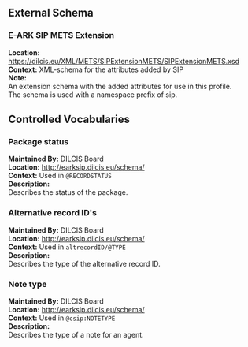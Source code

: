 ## External Schema

### E-ARK SIP METS Extension
**Location:**  <a href="https://dilcis.eu/XML/METS/SIPExtensionMETS/SIPExtensionMETS.xsd" >https://dilcis.eu/XML/METS/SIPExtensionMETS/SIPExtensionMETS.xsd</a> <br/> 
**Context:** XML-schema for the attributes added by SIP <br/> 
**Note:**   <br/> 
An extension schema with the added attributes for use in this profile. <br/> 
The schema is used with a namespace prefix of sip. <br/> 

## Controlled Vocabularies

### Package status
<a name="VocabularyRECORDSTATUS"></a>
**Maintained By:** DILCIS Board <br/> 
**Location:**  <a href="http://earksip.dilcis.eu/schema/" >http://earksip.dilcis.eu/schema/</a> <br/> 
**Context:** Used in `@RECORDSTATUS` <br/> 
**Description:**   <br/> 
Describes the status of the package. <br/> 


### Alternative record ID's
<a name="VocabularyaltrecordIDTYPE"></a>
**Maintained By:** DILCIS Board <br/> 
**Location:**  <a href="http://earksip.dilcis.eu/schema/" >http://earksip.dilcis.eu/schema/</a> <br/> 
**Context:** Used in `altrecordID/@TYPE` <br/> 
**Description:**   <br/> 
Describes the type of the alternative record ID. <br/> 


### Note type
<a name="VocabularyNoteType"></a>
**Maintained By:** DILCIS Board <br/> 
**Location:**  <a href="http://earksip.dilcis.eu/schema/" >http://earksip.dilcis.eu/schema/</a> <br/> 
**Context:** Used in `@csip:NOTETYPE` <br/> 
**Description:**   <br/> 
Describes the type of a note for an agent. <br/> 

